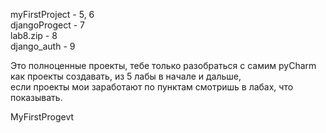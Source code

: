 myFirstProject - 5, 6     
djangoProgect - 7  
lab8.zip - 8  
django_auth - 9  

Это полноценные проекты, тебе только разобраться с самим pyCharm как проекты создавать, из 5 лабы в начале и дальше,  
если проекты мои заработают по пунктам смотришь в лабах, что показывать.

MyFirstProgevt
